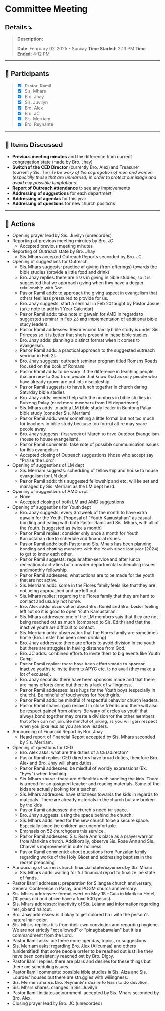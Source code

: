 # Committee Meeting
## Details ⤵️
> **Description:** 
> 
> **Date:** February 02, 2025 - Sunday
> **Time Started:** 2:13 PM 
> **Time Ended:** 4:12 PM
***
## 📌 Participants
> - [x] Pastor. Ramil
> - [x] Sis. Mhars
> - [x] Bro. Jhay
> - [x] Sis. Juvilyn
> - [x] Bro. Alex
> - [x] Bro. JC
> - [x] Sis. Merriam
> - [x] Bro. Reynante

***
## 📌 Items Discussed
- **Previous meeting minutes** and the difference from current congregation state (made by Bro. Jhay)
- **Switch of the CED Director** (currently Bro. Alex) and Treasurer (currently Sis. Tin)
	*To be wary of the segregation of men and women (especially those that are unmarried) in order to protect our image and avoid any possible temptations.*
- **Report of Outreach Attendance** to see any improvements
- **Addressing of suggestions** for each department
- **Addressing of agendas** for this year
- **Addressing of questions** for new church positions

***
## 📌 Actions
- Opening prayer lead by Sis. Juvilyn (unrecorded)
- Reporting of previous meeting minutes by Bro. JC
	- Accepted previous meeting minutes
- Reporting of Outreach state by Bro. Jhay
	- Sis. Mhars accepted Outreach Reports seconded by Bro. JC.
- Opening of suggestions for Outreach
	- Sis. Mhars suggests: practice of giving (from offerings) towards the bible studies (provide a little food and drink)
	- Bro. Jhay replies: there are risks in giving in bible studies, so it is suggested that we approach giving when they have a deeper relationship with God
	- Pastor Ramil adds: to approach the giving aspect in evangelism that others feel less pressured to provide for us.
	- Bro. Jhay suggests: start a seminar in Feb 23 taught by Pastor Josue (take note to add in 1 Year Calendar)
	- Pastor Ramil adds: take note of gawain for AMD in regards to suggested seminar in Feb 23 and implementation of additional bible study leaders.
	- Pastor Ramil addresses: Resurreccion family bible study is under Sis. Princess so it is better that she is present in these bible studies.
	- Bro. Jhay adds: planning a distinct format when it comes to evangelism.
	- Pastor Ramil adds: a practical approach to the suggested outreach seminar in Feb 23.
	- Bro. Jhay suggests: outreach seminar program titled Romans Roads focused on the book of Romans
	- Pastor Ramil adds: to be wary of the difference in teaching people that are new to God from people that know God as only people who have already grown are put into discipleship
	- Pastor Ramil suggests: to have lunch together in church during Saturday bible studies
	- Bro. Jhay adds: needed help with the numbers in bible studies in Buntong Palay (need more members from LM department)
	- Sis. Mhars adds: to add a LM bible study leader in Buntong Palay bible study (consider Sis. Merriam)
	- Pastor Ramil adds: wear something a little formal but not too much for teachers in bible study because too formal attire may scare people away.
	- Bro. Jhay suggests: first week of March to have Outdoor Evangelism (house to house evangelism).
	- Pastor Ramil comments: take note of possible communication issues for this evangelism
	- Accepted closing of Outreach suggestions (those who accept say "Praise the Lord")
- Opening of suggestions of LM dept
	- Sis. Merriam suggests: scheduling of fellowship and house to house evangelism for LM dept
	- Pastor Ramil adds: this suggested fellowship and etc. will be set and managed by Sis. Merriam as the LM dept head.
- Opening of suggestions of AMD dept
	- None
	- Accepted closing of both LM and AMD suggestions
- Opening of suggestions for Youth dept
	- Bro. Jhay suggests: every 3rd week of the month to have extra gawain for the Youth. Proposal of "Youth Kamustahan" as casual bonding and eating with both Pastor Ramil and Sis. Mhars, with all of the Youth. (suggested as twice a month)
	- Pastor Ramil replies: consider only once a month for Youth Kamustahan due to schedule and financial issues.
	- Pastor Ramil adds: both Pastor and Sis. Mhars has been planning bonding and chatting moments with the Youth since last year (2024) to get to know each other.
	- Pastor Ramil suggests: regular after-service and after lunch recreational activities but consider departmental scheduling issues and monthly fellowship.
	- Pastor Ramil addresses: what actions are to be made for the youth that are not active.
	- Sis. Merriam adds: some in the Flores family feels like that they are not being approached and are left out.
	- Sis. Mhars replies: regarding the Flores family that they are hard to contact and usually not home.
	- Bro. Alex adds: observation about Bro. Roniel and Bro. Lester feeling left out so it is good to open Youth Kamustahan.
	- Sis. Mhars addresses: one of the LM members sais that they are not being reached out as much (compared to Sis. Edith) and that the inactive youth are difficult to contact.
	- Sis. Merriam adds: observation that the Flores family are sometimes home (Bro. Lester has been seen drinking)
	- Bro. Jhay addresses: there are efforts to avoid division in the youth but there are struggles in having distance from God.
	- Bro. JC adds: combined efforts to invite them to big events like Youth Camp.
	- Pastor Ramil replies: there have been efforts made to sponsor inactive youths to invite them to APYC etc. to no avail (they make a lot of excuses).
	- Bro. Jhay seconds: there have been sponsors made and that there are many efforts done but there is a lack of willingness.
	- Pastor Ramil addresses: less hugs for the Youth boys (especially in church). Be mindful of touchyness for Youth girls.
	- Pastor Ramil adds: be mindful of respectful behavior church leaders. 
	- Pastor Ramil shares: gain respect in close friends and there will also be respect gained from others. Be wary of circles as youth that always bond together may create a division for the other members that often can not join. Be mindful of joking, as you will gain respect when you joke less as you are now leaders.
- Announcing of Financial Report by Bro. Jhay
	- Heard report of Financial Report accepted by Sis. Mhars seconded by Sis. Merriam.
- Opening of questions for CED
	- Bro. Alex asks: what are the duties of a CED director?
	- Pastor Ramil replies: CED directors have broad duties, therefore Bro. Alex and Bro. Jhay will share duties.
	- Pastor Ramil addresses: be mindful of worldly expressions (Ex. "Eyyy") when teaching.
	- Sis. Mhars shares: there are difficulties with handling the kids. There is a need for an assigned teacher and reading materials. Some of the kids are actually looking for a teacher.
	- Sis. Mhars addresses: have strictness towards the kids in regards to materials. There are already materials in the church but are broken by the kids
	- Pastor Ramil addresses: the church's need for space.
	- Bro. Jhay suggests: using the space behind the church.
	- Sis. Mhars adds: need for the new church to be a secure space. Especially since the children are uncomfortable.
	- Emphasis on 52 churchgoers this service.
	- Pastor Ramil addresses: Sis. Rose Ann's place as a prayer warrior from Marikina church. Additionally, observe Sis. Rose Ann and Sis. Charvel's improvement in outer holiness.
	- Pastor Ramil commentd: about questions from Punzalan family regarding works of the Holy Ghost and addressing baptism in the recent preaching.
- Announcing of current church financial state/expenses by Sis. Mhars
	- Sis. Mhars adds: waiting for full financial report to finalize the state of funds.
- Pastor Ramil addresses: preparation for Silangan church anniversary, General Conference in Pasay, and POGM church anniversary.
- Sis. Mhars addresses: formal event on May 18 - Gala in Marikina Hotel, (10 years old and above have a fund 500 pesos).
- Sis. Mhars addresses: inactivity of Sis. Leiann and information regarding her job and haircut. 
- Bro. Jhay addresses: is it okay to get colored hair with the person's natural hair color.
- Sis. Mhars replies: it is from their own conviction and regarding hygiene. We are not strictly "not allowed" or "pinagbabawalan" but it is a commandment from the Lord.
- Pastor Ramil asks: are there more agendas, topics, or suggestions.
- Sis. Merriam asks: regarding Bro. Alex (Alicuman) and others (unidentified) that some people prefer to be reached out just like they have been consistently reached out by Bro. Digoy.
- Pastor Ramil replies: there are plans and desires for these things but there are scheduling issues.
- Pastor Ramil comments: possible bible studies in Sis. Aiza and Sis. Lourdes' houses but there are struggles with willingness.
- Sis. Merriam shares: Bro. Reynante's desire to learn to do devotion.
- Sis. Mhars shares: changes in Sis. Juvilyn.
- Pastor Ramil initiates adjournment: accepted by Sis. Mhars seconded by Bro. Alex.
- Closing prayer lead by Bro. JC (unrecorded)
